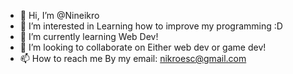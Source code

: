 - 👋 Hi, I’m @Nineikro
- 👀 I’m interested in Learning how to improve my programming :D
- 🌱 I’m currently learning Web Dev!
- 💞️ I’m looking to collaborate on Either web dev or game dev!
- 📫 How to reach me By my email: nikroesc@gmail.com

<!---
Nineikro/Nineikro is a ✨ special ✨ repository because its `README.md` (this file) appears on your GitHub profile.
You can click the Preview link to take a look at your changes.
--->
